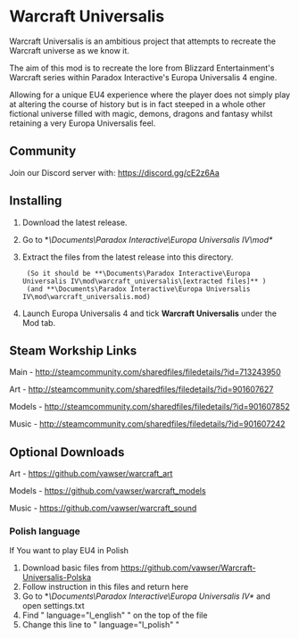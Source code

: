 # Warcraft Universalis
Warcraft Universalis is an ambitious project that attempts to recreate the Warcraft universe as we know it.

The aim of this mod is to recreate the lore from Blizzard Entertainment's Warcraft series within Paradox Interactive's Europa Universalis 4 engine.

Allowing for a unique EU4 experience where the player does not simply play at altering the course of history but is in fact steeped in a whole other fictional universe filled with magic, demons, dragons and fantasy whilst retaining a very Europa Universalis feel. 

## Community

Join our Discord server with: https://discord.gg/cE2z6Aa 

## Installing 
1. Download the latest release.

2. Go to **\Documents\Paradox Interactive\Europa Universalis IV\mod\**

3. Extract the files from the latest release into this directory.

        (So it should be **\Documents\Paradox Interactive\Europa Universalis IV\mod\warcraft_universalis\[extracted files]** )
        (and **\Documents\Paradox Interactive\Europa Universalis IV\mod\warcraft_universalis.mod)
	
4. Launch Europa Universalis 4 and tick **Warcraft Universalis** under the Mod tab.

## Steam Workship Links
Main - http://steamcommunity.com/sharedfiles/filedetails/?id=713243950

Art - http://steamcommunity.com/sharedfiles/filedetails/?id=901607627

Models - http://steamcommunity.com/sharedfiles/filedetails/?id=901607852

Music - http://steamcommunity.com/sharedfiles/filedetails/?id=901607242

## Optional Downloads
Art - https://github.com/vawser/warcraft_art 

Models - https://github.com/vawser/warcraft_models 

Music - https://github.com/vawser/warcraft_sound 


### Polish language
If You want to play EU4 in Polish

1. Download basic files from https://github.com/vawser/Warcraft-Universalis-Polska
2. Follow instruction in this files and return here
3. Go to **\Documents\Paradox Interactive\Europa Universalis IV\** and open settings.txt
4. Find " language="l_english" " on the top of the file
5. Change this line to " language="l_polish" "
